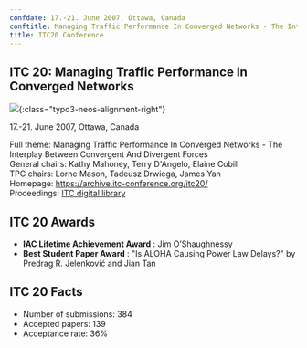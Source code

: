 ```yaml
---
confdate: 17.-21. June 2007, Ottawa, Canada
conftitle: Managing Traffic Performance In Converged Networks - The Interplay Between Convergent And Divergent Forces
title: ITC20 Conference
---
```


## ITC 20: Managing Traffic Performance In Converged Networks

![]({{site.baseurl}}/assets/Persistent/itc18-27-small.png){:class="typo3-neos-alignment-right"}

17.-21. June 2007, Ottawa, Canada

Full theme: Managing Traffic Performance In Converged Networks - The Interplay Between Convergent And Divergent Forces<br/>
General chairs: Kathy Mahoney, Terry D'Angelo, Elaine Cobill<br/>
TPC chairs: Lorne Mason, Tadeusz Drwiega, James Yan<br/>
Homepage: <https://archive.itc-conference.org/itc20/><br/>
Proceedings: [ITC digital library](../itc-library/itc20.html)

## ITC 20 Awards

  *  **IAC Lifetime Achievement Award** : Jim O’Shaughnessy
  *  **Best Student Paper Award** : "Is ALOHA Causing Power Law Delays?" by Predrag R. Jelenković and Jian Tan



## ITC 20 Facts


  * Number of submissions: 384
  * Accepted papers: 139
  * Acceptance rate: 36%

